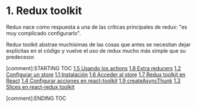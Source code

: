 # 1. Redux toolkit

Redux nace como respuesta a una de las críticas principales de redux:
"es muy complicado configurarlo".

Redux toolkit abstrae muchísimas de las cosas que antes se necesitan
dejar explícitas en el código y vuelve el uso de redux mucho más simple
que su predecesor.


[comment]:STARTING TOC
[1.5 Usando los actions](<./content/1.5 Usando los actions.md>)
[1.8 Extra reducers](<./content/1.8 Extra reducers.md>)
[1.2 Configurar un store](<./content/1.2 Configurar un store.md>)
[1.1 Instalación](<./content/1.1 Instalación.md>)
[1.6 Acceder al store](<./content/1.6 Acceder al store.md>)
[1.7 Redux toolkit en React](<./content/1.7 Redux toolkit en React.md>)
[1.4 Configurar acciones en react-toolkit](<./content/1.4 Configurar acciones en react-toolkit.md>)
[1.9 createAsyncThunk](<./content/1.9 createAsyncThunk.md>)
[1.3 Slices en react-redux toolkit](<./content/1.3 Slices en react-redux toolkit.md>)

[comment]:ENDING TOC